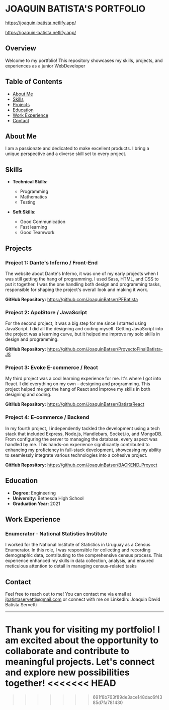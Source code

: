 # JOAQUIN BATISTA'S PORTFOLIO
https://joaquin-batista.netlify.app/

https://joaquin-batista.netlify.app/

## Overview

Welcome to my portfolio! This repository showcases my skills, projects, and experiences as a junior WebDeveloper

## Table of Contents

- [About Me](#about-me)
- [Skills](#skills)
- [Projects](#projects)
- [Education](#education)
- [Work Experience](#work-experience)
- [Contact](#contact)

## About Me

I am a passionate and dedicated to make excellent products. I bring a unique perspective and a diverse skill set to every project.

## Skills

- **Technical Skills:**

  - Programming
  - Mathematics
  - Testing

- **Soft Skills:**
  - Good Communication
  - Fast learning
  - Good Teamwork

## Projects

### Project 1: Dante's Inferno / Front-End

The website about Dante's Inferno, it was one of my early projects when I was still getting the hang of programming. I used Sass, HTML, and CSS to put it together. I was the one handling both design and programming tasks, responsible for shaping the project's overall look and making it work.

**GitHub Repository:** https://github.com/JoaquinBatser/PFBatista

### Project 2: ApolStore / JavaScript

For the second project, it was a big step for me since I started using JavaScript. I did all the designing and coding myself. Getting JavaScript into the project was a learning curve, but it helped me improve my solo skills in design and programming.

**GitHub Repository:** https://github.com/JoaquinBatser/ProyectoFinalBatista-JS

### Project 3: Evoke E-commerce / React

My third project was a cool learning experience for me. It's where I got into React. I did everything on my own – designing and programming. This project helped me get the hang of React and improve my skills in both designing and coding.

**GitHub Repository:** https://github.com/JoaquinBatser/BatistaReact

### Project 4: E-commerce / Backend

In my fourth project, I independently tackled the development using a tech stack that included Express, Node.js, Handlebars, Socket.io, and MongoDB. From configuring the server to managing the database, every aspect was handled by me. This hands-on experience significantly contributed to enhancing my proficiency in full-stack development, showcasing my ability to seamlessly integrate various technologies into a cohesive project.

**GitHub Repository:** https://github.com/JoaquinBatser/BACKEND_Proyect

## Education

- **Degree:** Engineering
- **University:** Bethesda High School
- **Graduation Year:** 2021

## Work Experience

### Enumerator - National Statistics Institute

I worked for the National Institute of Statistics in Uruguay as a Census Enumerator. In this role, I was responsible for collecting and recording demographic data, contributing to the comprehensive census process. This experience enhanced my skills in data collection, analysis, and ensured meticulous attention to detail in managing census-related tasks

## Contact

Feel free to reach out to me! You can contact me via email at jbatistaservetti@gmail.com or connect with me on LinkedIn: Joaquin David Batista Servetti

---

Thank you for visiting my portfolio! I am excited about the opportunity to collaborate and contribute to meaningful projects. Let's connect and explore new possibilities together!
<<<<<<< HEAD
=======

> > > > > > > 691f8b763f89de3ace148dac6f4385d7fa781430
